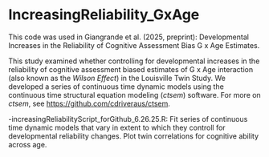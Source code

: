 # IncreasingReliability_GxAge
This code was used in Giangrande et al. (2025, preprint): Developmental Increases in the Reliability of Cognitive Assessment Bias G x Age Estimates.

This study examined whether controlling for developmental increases in the reliability of cognitive assessment biased estimates of G x Age interaction (also known as the _Wilson Effect_) in the Louisville Twin Study. We developed a series of continuous time dynamic models using the continuous time structural equation modeling (_ctsem_) software. For more on _ctsem_, see https://github.com/cdriveraus/ctsem.

-increasingReliabilityScript_forGithub_6.26.25.R: Fit series of continuous time dynamic models that vary in extent to which they controll for developmental reliability changes. Plot twin correlations for cognitive ability across age.  



 
